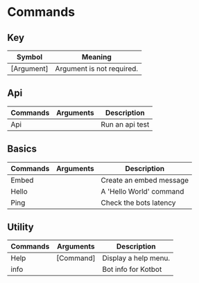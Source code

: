 # Commands

## Key 
| Symbol      | Meaning                        |
|-------------|--------------------------------|
| [Argument]  | Argument is not required.      |

## Api
| Commands | Arguments | Description     |
|----------|-----------|-----------------|
| Api      |           | Run an api test |

## Basics
| Commands | Arguments | Description             |
|----------|-----------|-------------------------|
| Embed    |           | Create an embed message |
| Hello    |           | A 'Hello World' command |
| Ping     |           | Check the bots latency  |

## Utility
| Commands | Arguments | Description          |
|----------|-----------|----------------------|
| Help     | [Command] | Display a help menu. |
| info     |           | Bot info for Kotbot  |

